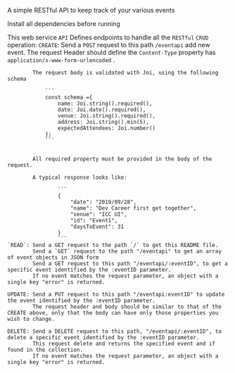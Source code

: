 A simple RESTful API to keep track of your various events

Install all dependencies before running

This web service `API` Defines endpoints to handle all the `RESTful` `CRUD` operation:
    `CREATE`: Send a `POST` request to this path `/eventapi` add new event.
            The request Header should define the `Content-Type` property has `application/x-www-form-urlencoded` .
            
            The request body is validated with Joi, using the following schema

                ```
                const schema ={
                    name: Joi.string().required(),
                    date: Joi.date().required(),
                    venue: Joi.string().required(),
                    address: Joi.string().min(5),
                    expectedAttendees: Joi.number()
                };
                ```


            All required property must be provided in the body of the request.

            A typical response looks like:

                    ```
                    {
                        "date": "2019/09/28",
                        "name": "Dev Career first get together",
                        "venue": "ICC UI",
                        "id": "Event1",
                        "daysToEvent": 31
                    }
                    ```
    `READ`: Send a GET request to the path `/` to get this README file.
            Send a `GET` request to the path "/eventapi" to get an array of event objects in JSON form
            Send a GET request to this path "/eventapi/:eventID", to get a specific event identified by the :eventID parameter.
            If no event matches the request parameter, an object with a single key "error" is returned.

    UPDATE: Send a PUT request to this path "/eventapi:eventID" to update the event identified by the :eventID parameter.
            The request header and body should be similar to that of the CREATE above, only that the body can have only those properties you wish to change.

    DELETE: Send a DELETE request to this path, "/eventapi/:eventID", to delete a specific event identified by the :eventID parameter.
            This request delete and returns the specified event and if found in the collection.
            If no event matches the request parameter, an object with a single key "error" is returned.
